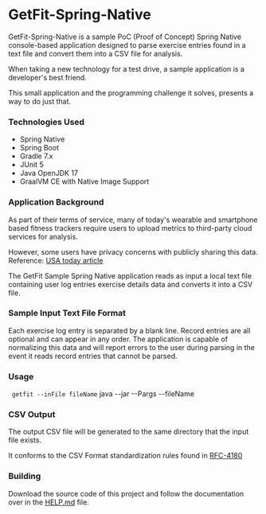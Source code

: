 # GetFit-Spring-Native

GetFit-Spring-Native is a sample PoC (Proof of Concept) 
Spring Native console-based application designed to
parse exercise entries found in a text file and 
convert them into a CSV file for analysis.

When taking a new technology for a test drive, a sample
application is a developer's best friend. 

This small application and the programming challenge
it solves, presents a way to do just that.

### Technologies Used
* Spring Native
* Spring Boot
* Gradle 7.x
* JUnit 5
* Java OpenJDK 17
* GraalVM CE with Native Image Support

### Application Background

As part of their terms of service, many of today's wearable and
smartphone based fitness trackers require users to upload metrics 
to third-party cloud services for analysis.

However, some users have privacy concerns with publicly sharing this data. Reference: [USA today article](https://www.usatoday.com/story/sports/2019/08/16/what-info-do-fitness-apps-keep-share/1940916001/)

The GetFit Sample Spring Native application reads as input a local
text file containing user log entries exercise details data and 
converts it into a CSV file. 

### Sample Input Text File Format
Each exercise log entry is separated by a blank line.  Record
entries are all optional and can appear in any order.  The
application is capable of normalizing this data and will
report errors to the user during parsing in the event it reads
record entries that cannot be parsed.

### Usage
``` getfit --inFile fileName```
java --jar --Pargs --fileName
### CSV Output

The output CSV file will be generated to the same directory
that the input file exists.  

It conforms to the CSV Format standardization rules found in [RFC-4180](https://datatracker.ietf.org/doc/html/rfc4180#section-2)

### Building
Download the source code of this project and follow the
documentation over
in the [HELP.md](HELP.md) file.
